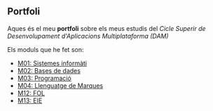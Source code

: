 ## Portfoli

Aques és el meu **portfoli** sobre els meus estudis del *Cicle Superir de Desenvolupament d'Aplicacions Multiplataforma (DAM)*

Els moduls que he fet son:
- [M01: Sistemes informàti](https://github.com/OriolJove/Portfolio/tree/main/Moduls/GS/M01-Sistemes%20Inf%C3%B3rmatics)
- [M02: Bases de dades](https://github.com/OriolJove/Portfolio/tree/main/Moduls/GS/M02-Base%20de%20dades)
- [M03: Programació](https://github.com/OriolJove/Portfolio/tree/main/Moduls/GS/M03-Programaci%C3%B3)
- [M04: Llenguatge de Marques](https://github.com/OriolJove/Portfolio/tree/main/Moduls/GS/M04-LLenguatge%20de%20marques)
- [M12: FOL](https://github.com/OriolJove/Portfolio/tree/main/Moduls/GS/M12-FOL)
- [M13: EIE]()
